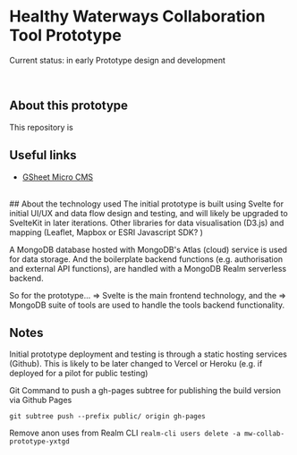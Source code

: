 # Healthy Waterways Collaboration Tool Prototype

Current status: in early Prototype design and development



<br>

## About this prototype
This repository is 



## Useful links
- [GSheet Micro CMS](https://docs.google.com/spreadsheets/d/1OQ_mJ0M5Wetniye6-JrVzjiFIWqo31d8VTl4p2Ht1YU)




<br>
## About the technology used
The initial prototype is built using Svelte for initial UI/UX and data flow design and testing, and will likely be upgraded to SvelteKit in later iterations. Other libraries for data visualisation (D3.js) and mapping (Leaflet, Mapbox or ESRI Javascript SDK? )

A MongoDB database hosted with MongoDB's Atlas (cloud) service is used for data storage. And the boilerplate backend functions (e.g. authorisation and external API functions), are handled with a MongoDB Realm serverless backend. 

So for the prototype... 
=> Svelte is the main frontend technology, and the 
=> MongoDB suite of tools are used to handle the tools backend functionality.




## Notes

Initial prototype deployment and testing is through a static hosting services (Github). This is likely to be later changed to Vercel or Heroku (e.g. if deployed for a pilot for public testing) 

Git Command to push a gh-pages subtree for publishing the build version via Github Pages

    git subtree push --prefix public/ origin gh-pages


Remove anon uses from Realm CLI
`realm-cli users delete -a mw-collab-prototype-yxtgd`


